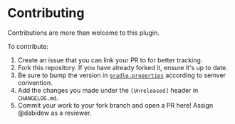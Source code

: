 # Contributing
Contributions are more than welcome to this plugin. 

To contribute:
1. Create an issue that you can link your PR to for better tracking.
2. Fork this repository. If you have already forked it, ensure it's up to date.
3. Be sure to bump the version in [`gradle.properties`](./gradle.properties) according to semver convention.
4. Add the changes you made under the `[Unreleased]` header in `CHANGELOG.md`.
5. Commit your work to your fork branch and open a PR here! Assign @dabidew as a reviewer.